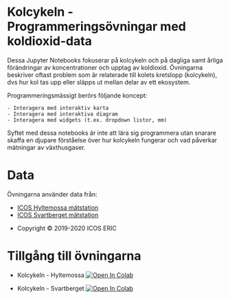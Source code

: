# Kolcykeln - Programmeringsövningar med koldioxid-data

Dessa Jupyter Notebooks fokuserar på kolcykeln och på dagliga samt årliga förändringar av koncentrationer och upptag av koldioxid. Övningarna beskriver oftast problem som är relaterade till kolets kretslopp (kolcykeln), dvs hur kol tas upp eller släpps ut mellan delar av ett ekosystem. 

Programmeringsmässigt berörs följande koncept:

    - Interagera med interaktiv karta
    - Interagera med interaktiva diagram
    - Interagera med widgets (t.ex. dropdown listor, mm)

Syftet med dessa notebooks är inte att lära sig programmera utan snarare skaffa en djupare förståelse över hur kolcykeln fungerar och vad påverkar mätningar av växthusgaser.


# Data
Övningarna använder data från:
- [ICOS Hyltemossa mätstation](https://www.icos-sweden.se/hyltemossa)
- [ICOS Svartberget mätstation](https://www.icos-sweden.se/Svartberget)
* Copyright © 2019-2020 ICOS ERIC


# Tillgång till övningarna
- Kolcykeln - Hyltemossa
[![Open In Colab](https://colab.research.google.com/assets/colab-badge.svg)](https://colab.research.google.com/github/lunduniversity/schoolprog-satellite/blob/master/exercises/kolcykeln_enkel/kolcykeln_htm.ipynb)


- Kolcykeln - Svartberget
[![Open In Colab](https://colab.research.google.com/assets/colab-badge.svg)](https://colab.research.google.com/github/lunduniversity/schoolprog-satellite/blob/master/exercises/kolcykeln_enkel/kolcykeln_svb.ipynb)





